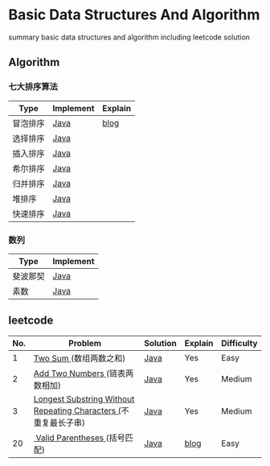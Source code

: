 # Basic Data Structures And Algorithm
summary basic data structures and algorithm including leetcode solution

## Algorithm

### 七大排序算法

| Type     | Implement                                                    | Explain                                                      |
| -------- | ------------------------------------------------------------ | ------------------------------------------------------------ |
| 冒泡排序 | [Java](https://github.com/cloudy-liu/BDSA/blob/master/Algorithm/%E4%B8%83%E5%A4%A7%E6%8E%92%E5%BA%8F%E7%AE%97%E6%B3%95/BubbleSort.java) | [blog](https://www.liuyun.fun/2018/06/14/%E4%B8%83%E5%A4%A7%E6%8E%92%E5%BA%8F%E7%AE%97%E6%B3%95%E6%80%BB%E7%BB%93(Java%E5%AE%9E%E7%8E%B0%E7%89%88)/) |
| 选择排序 | [Java](https://github.com/cloudy-liu/BDSA/blob/master/Algorithm/%E4%B8%83%E5%A4%A7%E6%8E%92%E5%BA%8F%E7%AE%97%E6%B3%95/SelectSort.java) |                                                              |
| 插入排序 | [Java](https://github.com/cloudy-liu/BDSA/blob/master/Algorithm/%E4%B8%83%E5%A4%A7%E6%8E%92%E5%BA%8F%E7%AE%97%E6%B3%95/InsertSort.java) |                                                              |
| 希尔排序 | [Java](https://github.com/cloudy-liu/BDSA/blob/master/Algorithm/%E4%B8%83%E5%A4%A7%E6%8E%92%E5%BA%8F%E7%AE%97%E6%B3%95/ShellSort.java) |                                                              |
| 归并排序 | [Java](https://github.com/cloudy-liu/BDSA/blob/master/Algorithm/%E4%B8%83%E5%A4%A7%E6%8E%92%E5%BA%8F%E7%AE%97%E6%B3%95/MergeSort.java) |                                                              |
| 堆排序   | [Java](https://github.com/cloudy-liu/BDSA/blob/master/Algorithm/%E4%B8%83%E5%A4%A7%E6%8E%92%E5%BA%8F%E7%AE%97%E6%B3%95/HeapSort.java) |                                                              |
| 快速排序 | [Java](https://github.com/cloudy-liu/BDSA/blob/master/Algorithm/%E4%B8%83%E5%A4%A7%E6%8E%92%E5%BA%8F%E7%AE%97%E6%B3%95/QuickSort.java) |                                                              |

### 数列

| Type     | Implement                                                    |
| -------- | ------------------------------------------------------------ |
| 斐波那契 | [Java](https://github.com/cloudy-liu/BDSA/blob/master/Algorithm/%E6%96%90%E6%B3%A2%E9%82%A3%E5%A5%91/FibTest.java) |
| 素数 | [Java](https://github.com/cloudy-liu/BDSA/tree/master/Algorithm/%E7%B4%A0%E6%95%B0) |
## leetcode

| No.  | Problem                                                      | Solution                                                     | Explain                                               | Difficulty |
| ---- | ------------------------------------------------------------ | ------------------------------------------------------------ | ----------------------------------------------------- | ---------- |
| 1    | [ Two Sum ](https://leetcode.com/problems/two-sum/description/)(数组两数之和) | [Java](https://github.com/cloudy-liu/BDSA/tree/master/OJ/leetcode/1-Two%20Sum(%E4%B8%A4%E4%B8%AA%E6%95%B0%E4%B9%8B%E5%92%8C)) | Yes                                                   | Easy       |
| 2    | [ Add Two Numbers ](https://leetcode.com/problems/add-two-numbers/description/)(链表两数相加) | [Java](https://github.com/cloudy-liu/BDSA/tree/master/OJ/leetcode/2-Add%20Two%20Numbers(%E9%93%BE%E8%A1%A8%E6%95%B0%E4%B8%AD2%E4%B8%AA%E6%95%B0%E7%9B%B8%E5%8A%A0)) | Yes                                                   | Medium     |
| 3    | [ Longest Substring Without Repeating Characters (](https://leetcode.com/problems/longest-substring-without-repeating-characters/description/)不重复最长子串) | [Java](https://github.com/cloudy-liu/BDSA/tree/master/OJ/leetcode/3-Longest%20Substring%20Without%20Repeating%20Characters(%E4%B8%8D%E9%87%8D%E5%A4%8D%E6%9C%80%E9%95%BF%E5%AD%90%E4%B8%B2)) | Yes                                                   | Medium     |
| 20   | [  Valid Parentheses ](https://leetcode.com/problems/valid-parentheses/description/)(括号匹配) | [Java](https://github.com/cloudy-liu/BDSA/tree/master/leetcode/20-Valid%20Parentheses) | [blog](https://www.liuyun.fun/2018/07/01/leetcode20/) | Easy       |


